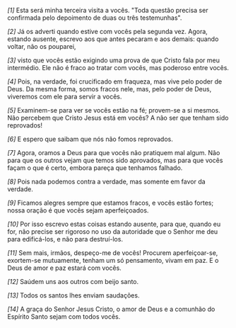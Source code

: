 *[1]* Esta será minha terceira visita a vocês. "Toda questão precisa ser confirmada pelo depoimento de duas ou três testemunhas".

*[2]* Já os adverti quando estive com vocês pela segunda vez. Agora, estando ausente, escrevo aos que antes pecaram e aos demais: quando voltar, não os pouparei,

*[3]* visto que vocês estão exigindo uma prova de que Cristo fala por meu intermédio. Ele não é fraco ao tratar com vocês, mas poderoso entre vocês.

*[4]* Pois, na verdade, foi crucificado em fraqueza, mas vive pelo poder de Deus. Da mesma forma, somos fracos nele, mas, pelo poder de Deus, viveremos com ele para servir a vocês.

*[5]* Examinem-se para ver se vocês estão na fé; provem-se a si mesmos. Não percebem que Cristo Jesus está em vocês? A não ser que tenham sido reprovados!

*[6]* E espero que saibam que nós não fomos reprovados.

*[7]* Agora, oramos a Deus para que vocês não pratiquem mal algum. Não para que os outros vejam que temos sido aprovados, mas para que vocês façam o que é certo, embora pareça que tenhamos falhado.

*[8]* Pois nada podemos contra a verdade, mas somente em favor da verdade.

*[9]* Ficamos alegres sempre que estamos fracos, e vocês estão fortes; nossa oração é que vocês sejam aperfeiçoados.

*[10]* Por isso escrevo estas coisas estando ausente, para que, quando eu for, não precise ser rigoroso no uso da autoridade que o Senhor me deu para edificá-los, e não para destruí-los.

*[11]* Sem mais, irmãos, despeço-me de vocês! Procurem aperfeiçoar-se, exortem-se mutuamente, tenham um só pensamento, vivam em paz. E o Deus de amor e paz estará com vocês.

*[12]* Saúdem uns aos outros com beijo santo.

*[13]* Todos os santos lhes enviam saudações.

*[14]* A graça do Senhor Jesus Cristo, o amor de Deus e a comunhão do Espírito Santo sejam com todos vocês.

